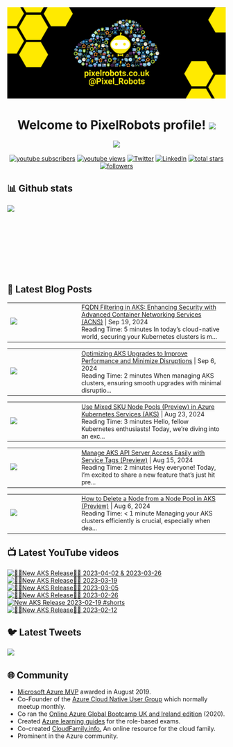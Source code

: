 ## [![PixelRobots header](https://github.com/PixelRobots/PixelRobots/blob/master/images/PixelRobots_Desktop_Wallpaper.png?raw=true)](https://pixelrobots.co.uk)

<h1 align="center">
  Welcome to PixelRobots profile!
  <img src="https://media.giphy.com/media/hvRJCLFzcasrR4ia7z/giphy.gif" width="28">
</h1>

<!-- Typing SVG by DenverCoder1 - https://github.com/DenverCoder1/readme-typing-svg -->
<p align="center">
  <a href="https://github.com/DenverCoder1/readme-typing-svg"><img src="https://readme-typing-svg.herokuapp.com/?lines=Azure%20Advocate%20and%20Microsoft%20MVP;Sysadmin%20at%20heart;15%2B%20years%20of%20IT%20experience;Always%20learning%20new%20things&font=roboto&center=true&width=440&height=45&color=ffea00&vCenter=true&size=22"></a>
</p>


<p align="center">
  <a href="https://www.youtube.com/c/pixelrobots?sub_confirmation=1">
    <img alt="youtube subscribers" title="Subscribe to my YouTube channel" src="https://img.shields.io/youtube/channel/subscribers/UCs6gF5L-7iaoHlTDYpAlgsQ?style=for-the-badge&logo=youtube&logoColor=white&link=https://www.youtube.com/c/pixelrobots?sub_confirmation=1"/></a> 
  <a href="https://www.youtube.com/c/pixelrobots?sub_confirmation=1">
    <img alt="youtube views" title="YouTube views" src="https://img.shields.io/youtube/channel/views/UCs6gF5L-7iaoHlTDYpAlgsQ?style=for-the-badge&logo=youtube&logoColor=white&link=https://www.youtube.com/c/pixelrobots?sub_confirmation=1"/></a> 
  <a href="https://twitter.com/pixel_robots?ref_src=twsrc%5Etfw">
    <img alt="Twitter" title="Twitter" src="https://img.shields.io/twitter/follow/pixel_robots?color=lightblue&label=%40pixel_robots&logo=twitter&logoColor=white&style=for-the-badge"></a>
  <a href="https://www.linkedin.com/in/richard-hooper-uk">
    <img alt="LinkedIn" title="LinkedIn" src="https://img.shields.io/badge/-Richard%20Hooper-blue?style=for-the-badge&logo=Linkedin&logoColor=white/"></a>
  <a href="https://github.com/pixelrobots?tab=repositories&sort=stargazers">
    <img alt="total stars" title="Total stars on GitHub" src="https://img.shields.io/github/stars/pixelrobots?logo=github&logoColor=white&style=for-the-badge"/></a>
  <a href="https://github.com/pixelrobots?tab=followers">
    <img alt="followers" title="Follow me on Github" src="https://img.shields.io/github/followers/pixelrobots?style=for-the-badge&logo=github&logoColor=white"/></a>
</p>


## 📊 Github stats
<p >
  <img align="left" src="https://github-readme-stats.vercel.app/api?username=pixelrobots&show_icons=true&bg_color=ffea00&title_color=000000&text_color=000000&icon_color=ff0000&hide_border=true&count_private=true" />
</p>

</br>
</br>
</br>
</br>
</br>
</br>
</br>
</br>
</br>

## 📝 Latest Blog Posts
<!-- BLOG-POST-LIST:START --><table style="width:100%"><tr><td style="width:150px"><a href="https://pixelrobots.co.uk/2024/09/fqdn-filtering-in-aks-enhancing-security-with-advanced-container-networking-services-acns/?utm_source=rss&utm_medium=rss&utm_campaign=fqdn-filtering-in-aks-enhancing-security-with-advanced-container-networking-services-acns"><img width="280px" src="https://pixelrobots.co.uk/wp-content/uploads/2024/09/thumbnail-360-×-240-px-22.png"></a></td><td><a href="https://pixelrobots.co.uk/2024/09/fqdn-filtering-in-aks-enhancing-security-with-advanced-container-networking-services-acns/?utm_source=rss&utm_medium=rss&utm_campaign=fqdn-filtering-in-aks-enhancing-security-with-advanced-container-networking-services-acns">FQDN Filtering in AKS: Enhancing Security with Advanced Container Networking Services (ACNS)</a> | Sep 19, 2024 <br> Reading Time:  5 minutes In today&#8217;s cloud-native world, securing your Kubernetes clusters is m...</td></tr></table>
<table style="width:100%"><tr><td style="width:150px"><a href="https://pixelrobots.co.uk/2024/09/optimizing-aks-upgrades-to-improve-performance-and-minimize-disruptions/?utm_source=rss&utm_medium=rss&utm_campaign=optimizing-aks-upgrades-to-improve-performance-and-minimize-disruptions"><img width="280px" src="https://pixelrobots.co.uk/wp-content/uploads/2024/09/thumbnail-360-×-240-px-21.png"></a></td><td><a href="https://pixelrobots.co.uk/2024/09/optimizing-aks-upgrades-to-improve-performance-and-minimize-disruptions/?utm_source=rss&utm_medium=rss&utm_campaign=optimizing-aks-upgrades-to-improve-performance-and-minimize-disruptions">Optimizing AKS Upgrades to Improve Performance and Minimize Disruptions</a> | Sep 6, 2024 <br> Reading Time:  2 minutes When managing AKS clusters, ensuring smooth upgrades with minimal disruptio...</td></tr></table>
<table style="width:100%"><tr><td style="width:150px"><a href="https://pixelrobots.co.uk/2024/08/use-mixed-sku-node-pools-preview-in-azure-kubernetes-services-aks/?utm_source=rss&utm_medium=rss&utm_campaign=use-mixed-sku-node-pools-preview-in-azure-kubernetes-services-aks"><img width="280px" src="https://pixelrobots.co.uk/wp-content/uploads/2024/08/thumbnail-360-×-240-px-17.png"></a></td><td><a href="https://pixelrobots.co.uk/2024/08/use-mixed-sku-node-pools-preview-in-azure-kubernetes-services-aks/?utm_source=rss&utm_medium=rss&utm_campaign=use-mixed-sku-node-pools-preview-in-azure-kubernetes-services-aks">Use Mixed SKU Node Pools (Preview) in Azure Kubernetes Services (AKS)</a> | Aug 23, 2024 <br> Reading Time:  3 minutes Hello, fellow Kubernetes enthusiasts! Today, we&#8217;re diving into an exc...</td></tr></table>
<table style="width:100%"><tr><td style="width:150px"><a href="https://pixelrobots.co.uk/2024/08/manage-aks-api-server-access-easily-with-service-tags-preview/?utm_source=rss&utm_medium=rss&utm_campaign=manage-aks-api-server-access-easily-with-service-tags-preview"><img width="280px" src="https://pixelrobots.co.uk/wp-content/uploads/2024/08/thumbnail-360-×-240-px-20.png"></a></td><td><a href="https://pixelrobots.co.uk/2024/08/manage-aks-api-server-access-easily-with-service-tags-preview/?utm_source=rss&utm_medium=rss&utm_campaign=manage-aks-api-server-access-easily-with-service-tags-preview">Manage AKS API Server Access Easily with Service Tags (Preview)</a> | Aug 15, 2024 <br> Reading Time:  2 minutes Hey everyone! Today, I’m excited to share a new feature that’s just hit pre...</td></tr></table>
<table style="width:100%"><tr><td style="width:150px"><a href="https://pixelrobots.co.uk/2024/08/how-to-delete-a-node-from-a-node-pool-in-aks-preview/?utm_source=rss&utm_medium=rss&utm_campaign=how-to-delete-a-node-from-a-node-pool-in-aks-preview"><img width="280px" src="https://pixelrobots.co.uk/wp-content/uploads/2024/08/thumbnail-360-×-240-px-19.png"></a></td><td><a href="https://pixelrobots.co.uk/2024/08/how-to-delete-a-node-from-a-node-pool-in-aks-preview/?utm_source=rss&utm_medium=rss&utm_campaign=how-to-delete-a-node-from-a-node-pool-in-aks-preview">How to Delete a Node from a Node Pool in AKS (Preview)</a> | Aug 6, 2024 <br> Reading Time:  &#60; 1 minute Managing your AKS clusters efficiently is crucial, especially when dea...</td></tr></table>
<!-- BLOG-POST-LIST:END -->

## 📺 Latest YouTube videos
<!-- BEGIN YOUTUBE-CARDS -->
[![🚨📢New AKS Release📢🚨 2023-04-02 & 2023-03-26](https://ytcards.demolab.com/?id=JZ7A1eZcXLM&title=%F0%9F%9A%A8%F0%9F%93%A2New+AKS+Release%F0%9F%93%A2%F0%9F%9A%A8+2023-04-02+%26+2023-03-26&lang=en&timestamp=1681319768&background_color=%230d1117&title_color=%23ffffff&stats_color=%23dedede&max_title_lines=1&width=250&border_radius=5 "🚨📢New AKS Release📢🚨 2023-04-02 & 2023-03-26")](https://www.youtube.com/watch?v=JZ7A1eZcXLM)
[![🚨📢New AKS Release📢🚨 2023-03-19](https://ytcards.demolab.com/?id=vbJK-_5ZPns&title=%F0%9F%9A%A8%F0%9F%93%A2New+AKS+Release%F0%9F%93%A2%F0%9F%9A%A8+2023-03-19&lang=en&timestamp=1680115411&background_color=%230d1117&title_color=%23ffffff&stats_color=%23dedede&max_title_lines=1&width=250&border_radius=5 "🚨📢New AKS Release📢🚨 2023-03-19")](https://www.youtube.com/watch?v=vbJK-_5ZPns)
[![🚨📢New AKS Release📢🚨 2023-03-05](https://ytcards.demolab.com/?id=P65MP0XRuxI&title=%F0%9F%9A%A8%F0%9F%93%A2New+AKS+Release%F0%9F%93%A2%F0%9F%9A%A8+2023-03-05&lang=en&timestamp=1678955130&background_color=%230d1117&title_color=%23ffffff&stats_color=%23dedede&max_title_lines=1&width=250&border_radius=5 "🚨📢New AKS Release📢🚨 2023-03-05")](https://www.youtube.com/watch?v=P65MP0XRuxI)
[![🚨📢New AKS Release📢🚨 2023-02-26](https://ytcards.demolab.com/?id=W3BUE-uoLRo&title=%F0%9F%9A%A8%F0%9F%93%A2New+AKS+Release%F0%9F%93%A2%F0%9F%9A%A8+2023-02-26&lang=en&timestamp=1677838392&background_color=%230d1117&title_color=%23ffffff&stats_color=%23dedede&max_title_lines=1&width=250&border_radius=5 "🚨📢New AKS Release📢🚨 2023-02-26")](https://www.youtube.com/watch?v=W3BUE-uoLRo)
[![New AKS Release 2023-02-19 #shorts](https://ytcards.demolab.com/?id=E1USlyXcmQ8&title=New+AKS+Release+2023-02-19+%23shorts&lang=en&timestamp=1677421524&background_color=%230d1117&title_color=%23ffffff&stats_color=%23dedede&max_title_lines=1&width=250&border_radius=5 "New AKS Release 2023-02-19 #shorts")](https://www.youtube.com/watch?v=E1USlyXcmQ8)
[![🚨📢New AKS Release📢🚨 2023-02-12](https://ytcards.demolab.com/?id=iBYAUbdsX7w&title=%F0%9F%9A%A8%F0%9F%93%A2New+AKS+Release%F0%9F%93%A2%F0%9F%9A%A8+2023-02-12&lang=en&timestamp=1676967703&background_color=%230d1117&title_color=%23ffffff&stats_color=%23dedede&max_title_lines=1&width=250&border_radius=5 "🚨📢New AKS Release📢🚨 2023-02-12")](https://www.youtube.com/watch?v=iBYAUbdsX7w)
<!-- END YOUTUBE-CARDS -->


## 🐦 Latest Tweets


[<img src="https://img.shields.io/badge/-Follow-blue?style=for-the-badge&logo=twitter&logoColor=white"/>](https://twitter.com/pixel_robots?ref_src=twsrc%5Etfw")



## :globe_with_meridians: Community
- <a href="https://mvp.microsoft.com/en-us/PublicProfile/5003450?fullName=Richard%20Hooper=1">Microsoft Azure MVP</a> awarded in August 2019.
- Co-Founder of the <a href="https://azurecloudnative.io/">Azure Cloud Native User Group</a> which normally meetup monthly.
- Co ran the <a href="https://www.youtube.com/channel/UC6SpVz6lkAbOjAlvMxL8TmA">Online Azure Global Bootcamp UK and Ireland edition</a> (2020).
- Created <a href="https://github.com/PixelRobots/Azure-Study-Guides">Azure learning guides</a> for the role-based exams.
- Co-created <a href="https://cloudfamily.info/">CloudFamily.info.</a> An online resource for the cloud family.
- Prominent in the Azure community.

<!--
### 💻 Projects
- 


### 📖 Azure Learning Resources
- 

### 📫 Where to find me
- <a href="https://pixelrobots.co.uk">Blog</a>
- <a href="https://twitter.com/Pixel_Robots">Twitter</a>
- <a href="https://www.youtube.com/channel/UCs6gF5L-7iaoHlTDYpAlgsQ/">YouTube</a>
- <a href="https://www.linkedin.com/in/richard-hooper-598a1412/">LinkedIn</a>
-->
